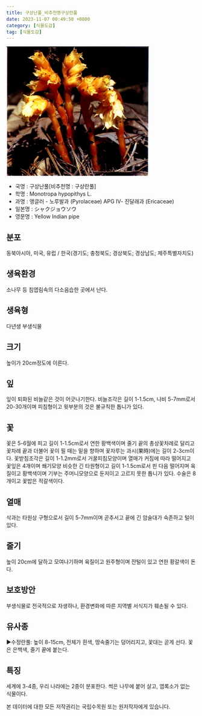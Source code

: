 ```yaml
---
title: 구상난풀_비추천명구상란풀
date: 2023-11-07 00:49:50 +0800
category: [식물도감]
tag: [식물도감]
---
```




![구상난풀[비추천명 : 구상란풀]](/assets/img/fileUpload/plants/basic/Pyrolaceae/Monotropa/7481/1_th2.JPG)
- 국명 : 구상난풀[비추천명 : 구상란풀]
- 학명 : Monotropa hypopithys L.
- 과명 : 앵글러 - 노루발과 (Pyrolaceae) APG Ⅳ- 진달래과 (Ericaceae)
- 일본명 : シャクジョウソウ
- 영문명 : Yellow Indian pipe


## 분포
동북아시아, 미국, 유럽 / 한국(경기도; 충청북도; 경상북도; 경상남도; 제주특별자치도) 
## 생육환경
소나무 등 침엽림속의 다소음습한 곳에서 난다.
## 생육형
다년생 부생식물
## 크기
높이가 20cm정도에 이른다.
## 잎
잎이 퇴화된 비늘같은 것이 어긋나기한다. 비늘조각은 길이 1-1.5cm, 나비 5-7mm로서 20-30개이며 피침형이고 윗부분의 것은 불규칙한 톱니가 있다.
## 꽃
꽃은 5-6월에 피고 길이 1-1.5cm로서 연한 황백색이며 줄기 끝의 총상꽃차례로 달리고 꽃차례 끝과 더불어 꽃이 필 때는 밑을 향하며 꽃자루는 과시(果時)에는 길이 2-3cm이다. 꽃받침조각은 길이 1-1.2mm로서 거꿀피침모양이며 열매가 커짐에 따라 떨어지고 꽃잎은 4개이며 쐐기모양 비슷한 긴 타원형이고 길이 1-1.5cm로서 핀 다음 떨어지며 육질이고 황백색이며 기부는 주머니모양으로 둔저이고 고르지 못한 톱니가 있다. 수술은 8개이고 꽃밥은 적갈색이다.
## 열매
삭과는 타원상 구형으로서 길이 5-7mm이며 곧추서고 끝에 긴 암술대가 숙존하고 털이 있다.
## 줄기
높이 20cm에 달하고 모여나기하며 육질이고 원주형이며 잔털이 있고 연한 황갈색이 돈다.
## 보호방안
부생식물로 전국적으로 자생하나, 환경변화에 따른 지역별 서식지가 훼손될 수 있다.
## 유사종
▶수정란풀: 높이 8-15cm, 전체가 흰색, 땅속줄기는 덩어리지고, 꽃대는 곧게 선다. 꽃은 은백색, 줄기 끝에 붙는다.
## 특징
세계에 3-4종, 우리 나라에는 2종이 분포한다. 썩은 나무에 붙어 살고, 엽록소가 없는 식물이다.






본 데이터에 대한 모든 저작권리는 국립수목원 또는 원저작자에게 있습니다.
